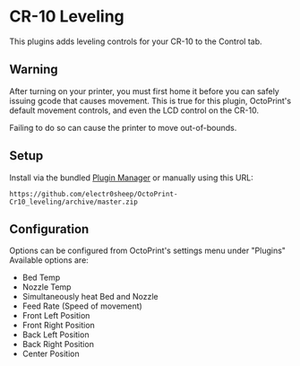 # CR-10 Leveling

This plugins adds leveling controls for your CR-10 to the Control tab.

## Warning

After turning on your printer, you must first home it before you can safely issuing gcode that causes movement.
This is true for this plugin, OctoPrint's default movement controls, and even the LCD control on the CR-10.
    
Failing to do so can cause the printer to move out-of-bounds.

## Setup

Install via the bundled [Plugin Manager](https://github.com/foosel/OctoPrint/wiki/Plugin:-Plugin-Manager)
or manually using this URL:

    https://github.com/electr0sheep/OctoPrint-Cr10_leveling/archive/master.zip

## Configuration

Options can be configured from OctoPrint's settings menu under "Plugins"
Available options are:
 - Bed Temp
 - Nozzle Temp
 - Simultaneously heat Bed and Nozzle
 - Feed Rate (Speed of movement)
 - Front Left Position
 - Front Right Position
 - Back Left Position
 - Back Right Position
 - Center Position
